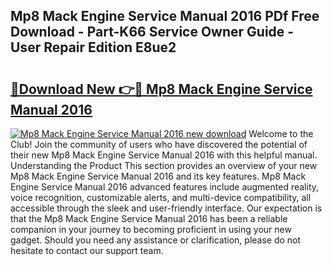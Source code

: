 ## Mp8 Mack Engine Service Manual 2016 PDf Free Download - Part-K66 Service Owner Guide - User Repair Edition E8ue2

# <h2><a href="http://bc63070.oget.top/?id=Mp8+Mack+Engine+Service+Manual+2016">🔗Download New 👉🔴 Mp8 Mack Engine Service Manual 2016</a></h2>

[![Mp8 Mack Engine Service Manual 2016 new download](https://i.imgur.com/5g1atiW.png)](http://bc63070.oget.top/?id=Mp8+Mack+Engine+Service+Manual+2016)
Welcome to the Club! Join the community of users who have discovered the potential of their new Mp8 Mack Engine Service Manual 2016 with this helpful manual. Understanding the Product This section provides an overview of your new Mp8 Mack Engine Service Manual 2016 and its key features. Mp8 Mack Engine Service Manual 2016 advanced features include augmented reality, voice recognition, customizable alerts, and multi-device compatibility, all accessible through the sleek and user-friendly interface. Our expectation is that the Mp8 Mack Engine Service Manual 2016 has been a reliable companion in your journey to becoming proficient in using your new gadget. Should you need any assistance or clarification, please do not hesitate to contact our support team.
